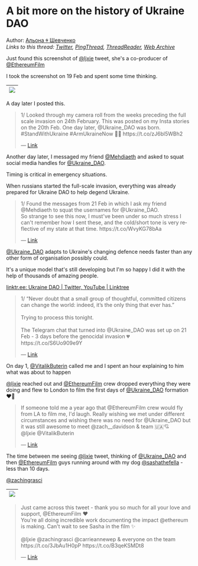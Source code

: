 # A bit more on the history of Ukraine DAO

Author: [Альона ꑭ Шевченко](https://twitter.com/cryptodrftng)  
*Links to this thread: [Twitter](https://twitter.com/cryptodrftng/status/1558931479450861570), [PingThread](https://pingthread.com/thread/1558931479450861570), [ThreadReader](https://threadreaderapp.com/thread/1558931479450861570.html), [Web Archive](https://web.archive.org/web/*/https://twitter.com/cryptodrftng/status/1558931479450861570)*

Just found this screenshot of [@ljxie](https://twitter.com/ljxie) tweet, she's a co-producer of [@EthereumFilm](https://twitter.com/EthereumFilm) 

I took the screenshot on 19 Feb and spent some time thinking.

| [![](https://pbs.twimg.com/media/FaJv6sDXwAER1bR.jpg)](https://pbs.twimg.com/media/FaJv6sDXwAER1bR.jpg) |
| :-: |

A day later I posted this.

<blockquote class="twitter-tweet">
    <p lang="en" dir="ltr">
    1/ Looked through my camera roll from the weeks preceding the full scale invasion on 24th February. This was posted on my Insta stories on the 20th Feb. One day later, @Ukraine_DAO was born.  <br />
    #StandWithUkraine #ArmUkraineNow 💙💛 https://t.co/zJ6bl5WBh2<br />
    </p>
    &mdash; <a href="https://twitter.com/cryptodrftng/status/1531800480472514562">Link</a>
</blockquote>

Another day later, I messaged my friend [@Mehdiaeth](https://twitter.com/Mehdiaeth) and asked to squat social media handles for [@Ukraine_DAO](https://twitter.com/Ukraine_DAO). 

Timing is critical in emergency situations.

When russians started the full-scale invasion, everything was already prepared for Ukraine DAO to help degend Ukraine.

<blockquote class="twitter-tweet">
    <p lang="en" dir="ltr">
    1/ Found the messages from 21 Feb in which I ask my friend @Mehdiaeth to squat the usernames for @Ukraine_DAO.<br />
    So strange to see this now, I must&#39;ve been under so much stress I can&#39;t remember how I sent these, and the cold/short tone is very reflective of my state at that time. https://t.co/WvyKG78bAa<br />
    </p>
    &mdash; <a href="https://twitter.com/cryptodrftng/status/1509041913655181317">Link</a>
</blockquote>

[@Ukraine_DAO](https://twitter.com/Ukraine_DAO) adapts to Ukraine's changing defence needs faster than any other form of organisation possibly could. 

It's a unique model that's still developing but I'm so happy I did it with the help of thousands of amazing people. 

[linktr.ee: Ukraine DAO | Twitter, YouTube | Linktree](http://linktr.ee/ukrainedao)

<blockquote class="twitter-tweet">
    <p lang="en" dir="ltr">
    1/ “Never doubt that a small group of thoughtful, committed citizens can change the world: indeed, it’s the only thing that ever has.”<br />
    <br />
    Trying to process this tonight. <br />
    <br />
    The Telegram chat that turned into @Ukraine_DAO was set up on 21 Feb - 3 days before the genocidal invasion 💔 https://t.co/S6Uo909e9Y<br />
    </p>
    &mdash; <a href="https://twitter.com/cryptodrftng/status/1525282533037965315">Link</a>
</blockquote>

On day 1, [@VitalikButerin](https://twitter.com/VitalikButerin) called me and I spent an hour explaining to him what was about to happen 

[@ljxie](https://twitter.com/ljxie) reached out and [@EthereumFilm](https://twitter.com/EthereumFilm) crew dropped everything they were doing and flew to London to film the first days of [@Ukraine_DAO](https://twitter.com/Ukraine_DAO) formation ❤️🖤

<blockquote class="twitter-tweet">
    <p lang="en" dir="ltr">
    If someone told me a year ago that @EthereumFilm crew would fly from LA to film me, I&#39;d laugh. Really wishing we met under different circumstances and wishing there was no need for @Ukraine_DAO  but it was still  awesome to meet @zach__davidson &amp; team 🇺🇦💘<br />
    @ljxie @VitalikButerin<br />
    </p>
    &mdash; <a href="https://twitter.com/cryptodrftng/status/1498117284333817860">Link</a>
</blockquote>

The time between me seeing [@ljxie](https://twitter.com/ljxie) tweet, thinking of [@Ukraine_DAO](https://twitter.com/Ukraine_DAO) and then [@EthereumFilm](https://twitter.com/EthereumFilm) guys running around with my dog [@sashathefella](https://twitter.com/sashathefella) - less than 10 days. 

[@zachingrasci](https://twitter.com/zachingrasci)

| [![](https://pbs.twimg.com/media/FaJxd3FWQAEdOjm.jpg)](https://pbs.twimg.com/media/FaJxd3FWQAEdOjm.jpg) |
| :-: |

<blockquote class="twitter-tweet">
    <p lang="en" dir="ltr">
    Just came across this tweet - thank you so much for all your love and support, @EthereumFilm ❤️ <br />
    You&#39;re all doing incredible work documenting the impact @ethereum is making. Can&#39;t wait to see Sasha in the film ✨<br />
    <br />
    @ljxie @zachingrasci @carrieannewep &amp; everyone on the team https://t.co/3JbAu1H0pP https://t.co/B3qeKSMDt8<br />
    </p>
    &mdash; <a href="https://twitter.com/cryptodrftng/status/1524986382137102339">Link</a>
</blockquote>
